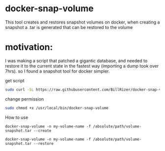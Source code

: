 # docker-snap-volume
This tool creates and restores snapshot volumes on docker, when creating a snapshot a .tar is generated that can be restored to the volume

# motivation:
I was making a script that patched a gigantic database, and needed to restore it to the current state in the fastest way (importing a dump took over 7hrs). so I found a snapshot tool for docker simpler.


get script
````bash 
sudo curl -SL https://raw.githubusercontent.com/BillRizer/docker-snap-volume/main/docker-snap-volume -o /usr/local/bin/docker-snap-volume
````
change permission
````bash 
sudo chmod +x /usr/local/bin/docker-snap-volume
````

How to use
````
docker-snap-volume -n my-volume-name -f /absolute/path/volume-snapshot.tar --create
````
````
docker-snap-volume -n my-volume-name -f /absolute/path/volume-snapshot.tar --restore
````

